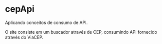 # cepApi

Aplicando conceitos de consumo de API.

O site consiste em um buscador através de CEP, consumindo API fornecido através do ViaCEP.

